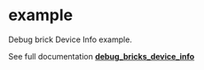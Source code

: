 # example

Debug brick Device Info example.

See full documentation **[debug_bricks_device_info](../README.md)**